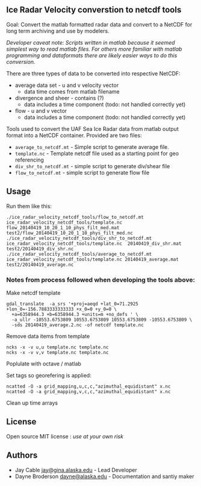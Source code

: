 
## Ice Radar Velocity converstion to netcdf tools

Goal: Convert the matlab formatted radar data and convert to a NetCDF for long term archiving and use by modelers.

_Developer caveat note: Scripts written in matlab because it seemed simplest way to read matlab files.  For others more familiar with matlab programming and dataformats there are likely easier ways to do this conversion._

There are three types of data to be converted into respective NetCDF:
* average data set - u and v velocity vector
  * data time comes from matlab filename
* divergence and sheer - contains (?)
  * data includes a time component  (todo: not handled correctly yet)
* flow - u and v vector 
  *  data includes a time component (todo: not handled correctly yet)

Tools used to convert the UAF Sea Ice Radar data from matlab output format into a NetCDF container.  Provided are two files:

* `average_to_netcdf.mt` -	Simple script to generate average file.
* `template.nc` -	Template netcdf file used as a starting point for geo referencing
* `div_shr_to_netcdf.mt` - simple script to generate div/shear file  
* `flow_to_netcdf.mt` - simple script to generate flow file

## Usage

Run them like this:

```
./ice_radar_velocity_netcdf_tools/flow_to_netcdf.mt ice_radar_velocity_netcdf_tools/template.nc flow_20140419_10_20_1_10_phys_filt_med.mat test2/flow_20140419_10_20_1_10_phys_filt_med.nc
./ice_radar_velocity_netcdf_tools/div_shr_to_netcdf.mt ice_radar_velocity_netcdf_tools/template.nc  20140419_div_shr.mat test2/20140419_div_shr.nc
./ice_radar_velocity_netcdf_tools/average_to_netcdf.mt ice_radar_velocity_netcdf_tools/template.nc 20140419_average.mat test2/20140419_average.nc
```

### Notes from process followed when developing the tools above:

Make netcdf template
```
gdal_translate  -a_srs '+proj=aeqd +lat_0=71.2925 +lon_0=-156.7883333333333 +x_0=0 +y_0=0 \
  +a=6358944.3 +b=6358944.3 +units=m +no_defs ' \
  -a_ullr -10553.6753809 10553.6753809 10553.6753809 -10553.6753809 \
  -sds 20140419_average.2.nc -of netcdf template.nc
```

Remove data items from template
```
ncks -x -v u,u template.nc template.nc
ncks -x -v v,v template.nc template.nc
```
Poplulate with octave / matlab

Set tags so georefering is applied: 
```
ncatted -O -a grid_mapping,u,c,c,"azimuthal_equidistant" x.nc
ncatted -O -a grid_mapping,v,c,c,"azimuthal_equidistant" x.nc
```
Clean up time arrays

## License

Open source MIT license : _use at your own risk_

## Authors

* Jay Cable <jay@gina.alaska.edu> - Lead Developer
* Dayne Broderson <dayne@alaska.edu> - Documentation and santiy maker
